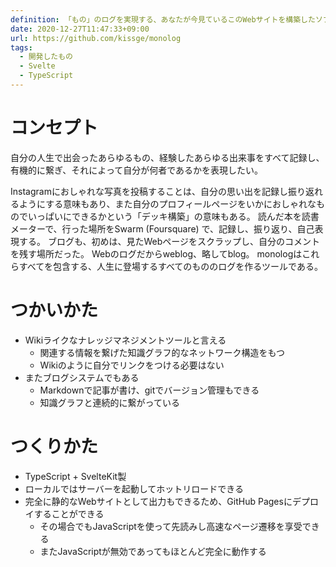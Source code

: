 ```yaml
---
definition: 「もの」のログを実現する、あなたが今見ているこのWebサイトを構築したソフトウェア
date: 2020-12-27T11:47:33+09:00
url: https://github.com/kissge/monolog
tags:
  - 開発したもの
  - Svelte
  - TypeScript
---
```


# コンセプト

自分の人生で出会ったあらゆるもの、経験したあらゆる出来事をすべて記録し、有機的に繋ぎ、それによって自分が何者であるかを表現したい。

Instagramにおしゃれな写真を投稿することは、自分の思い出を記録し振り返れるようにする意味もあり、また自分のプロフィールページをいかにおしゃれなものでいっぱいにできるかという「デッキ構築」の意味もある。
読んだ本を読書メーターで、行った場所をSwarm (Foursquare) で、記録し、振り返り、自己表現する。
ブログも、初めは、見たWebページをスクラップし、自分のコメントを残す場所だった。
Webのログだからweblog、略してblog。
monologはこれらすべてを包含する、人生に登場するすべてのもののログを作るツールである。

# つかいかた

- Wikiライクなナレッジマネジメントツールと言える
  - 関連する情報を繋げた知識グラフ的なネットワーク構造をもつ
  - Wikiのように自分でリンクをつける必要はない
- またブログシステムでもある
  - Markdownで記事が書け、gitでバージョン管理もできる
  - 知識グラフと連続的に繋がっている

# つくりかた

- TypeScript + SvelteKit製
- ローカルではサーバーを起動してホットリロードできる
- 完全に静的なWebサイトとして出力もできるため、GitHub Pagesにデプロイすることができる
  - その場合でもJavaScriptを使って先読みし高速なページ遷移を享受できる
  - またJavaScriptが無効であってもほとんど完全に動作する
